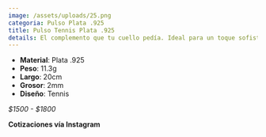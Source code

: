 ```yaml
---
image: /assets/uploads/25.png
categoria: Pulso Plata .925
title: Pulso Tennis Plata .925
details: El complemento que tu cuello pedía. Ideal para un toque sofisticado y actual.
---
```

* **Material**: Plata .925
* **Peso**: 11.3g
* **Largo**: 20cm
* **G﻿rosor**: 2mm
* **Diseño**: Tennis

*$﻿1500 - $1800*

**Cotizaciones vía Instagram**